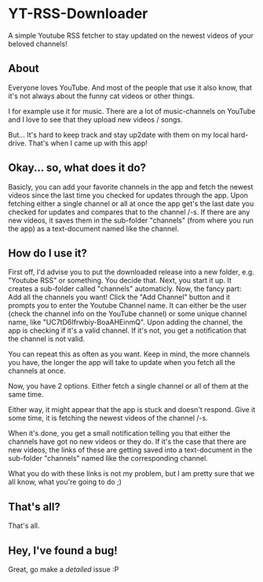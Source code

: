 YT-RSS-Downloader
=================

A simple Youtube RSS fetcher to stay updated on the newest videos of your beloved channels!


## About
Everyone loves YouTube.
And most of the people that use it also know, that it's not always about the funny cat videos or other things.

I for example use it for music.
There are a lot of music-channels on YouTube and I love to see that they upload new videos / songs.

But... It's hard to keep track and stay up2date with them on my local hard-drive.
That's when I came up with this app!

## Okay... so, what does it do?
Basicly, you can add your favorite channels in the app and fetch the newest videos since the last time you checked for updates through the app.
Upon fetching either a single channel or all at once the app get's the last date you checked for updates and compares that to the channel /-s.
If there are any new videos, it saves them in the sub-folder "channels" (from where you run the app) as a text-document named like the channel.

## How do I use it?
First off, I'd advise you to put the downloaded release into a new folder, e.g. "Youtube RSS" or something. You decide that.
Next, you start it up.
It creates a sub-folder called "channels" automaticly.
Now, the fancy part: Add all the channels you want!
Click the "Add Channel" button and it prompts you to enter the Youtube Channel name.
It can either be the user (check the channel info on the YouTube channel) or some unique channel name, like "UC7tD6Ifrwbiy-BoaAHEinmQ".
Upon adding the channel, the app is checking if it's a valid channel.
If it's not, you get a notification that the channel is not valid.

You can repeat this as often as you want.
Keep in mind, the more channels you have, the longer the app will take to update when you fetch all the channels at once.

Now, you have 2 options.
Either fetch a single channel or all of them at the same time.

Either way, it might appear that the app is stuck and doesn't respond.
Give it some time, it is fetching the newest videos of the channel /-s.

When it's done, you get a small notification telling you that either the channels have got no new videos or they do.
If it's the case that there are new videos, the links of these are getting saved into a text-document in the sub-folder "channels" named like the corresponding channel.

What you do with these links is not my problem, but I am pretty sure that we all know, what you're going to do ;)

## That's all?
That's all.

## Hey, I've found a bug!
Great, go make a _detailed_ issue :P
